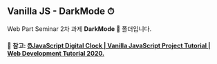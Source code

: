 ## Vanilla JS - DarkMode ⏱

Web Part Seminar 2차 과제 <b>DarkMode 🌙</b> 폴더입니다.

#### :open_file_folder: 참고: [⏰JavaScript Digital Clock | Vanilla JavaScript Project Tutorial | Web Development Tutorial 2020.](https://www.youtube.com/watch?v=QyvxrrWBl00)